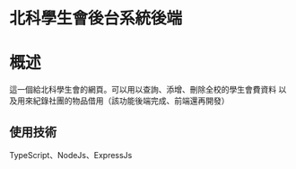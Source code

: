 
北科學生會後台系統後端
===
# 概述
這一個給北科學生會的網頁。可以用以查詢、添增、刪除全校的學生會費資料
以及用來紀錄社團的物品借用（該功能後端完成、前端還再開發）

## 使用技術
TypeScript、NodeJs、ExpressJs